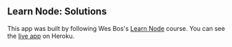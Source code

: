 ## Learn Node: Solutions

This app was built by following Wes Bos's [Learn Node][course] course. You can see the [live app][app] on Heroku.

[course]: https://learnnode.com/
[app]: https://fathomless-spire-39894.herokuapp.com/
